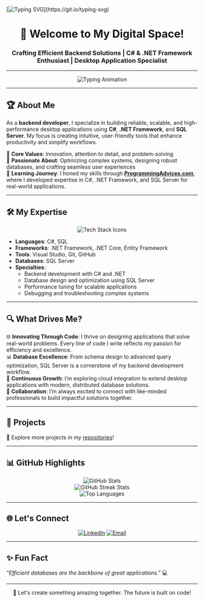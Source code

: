 [![Typing SVG](https://jay-website-personal-65b76d6e8318.herokuapp.com?font=ubuntu&weight=800&size=22&pause=1000&random=false&width=435&lines=Cherfi+Amer+"DOPAcoding")](https://git.io/typing-svg)

<h1 align="center">👋 Welcome to My Digital Space!</h1>
<h3 align="center">Crafting Efficient Backend Solutions | C# & .NET Framework Enthusiast | Desktop Application Specialist</h3>

---

<p align="center">
  <img src="https://readme-typing-svg.herokuapp.com?font=Roboto+Mono&weight=700&size=24&duration=4000&pause=1000&color=4CAF50&center=true&vCenter=true&width=500&lines=Backend+Developer;Desktop+App+Specialist;C%23+and+.NET+Evangelist;SQL+Server+Expert;Problem-Solver+%F0%9F%A4%94" alt="Typing Animation">
</p>

---

## 🏆 About Me

As a **backend developer**, I specialize in building reliable, scalable, and high-performance desktop applications using **C#**, **.NET Framework**, and **SQL Server**. My focus is creating intuitive, user-friendly tools that enhance productivity and simplify workflows.

🔹 **Core Values**: Innovation, attention to detail, and problem-solving  
🔹 **Passionate About**: Optimizing complex systems, designing robust databases, and crafting seamless user experiences  
🔹 **Learning Journey**: I honed my skills through **[ProgrammingAdvices.com](https://www.programmingadvices.com)**, where I developed expertise in C#, .NET Framework, and SQL Server for real-world applications.

---

## 🛠️ My Expertise

<p align="center">
  <img src="https://skillicons.dev/icons?i=cs,dotnet,visualstudio,github,git,sqlserver&theme=dark" alt="Tech Stack Icons">
</p>

- **Languages**: C#, SQL  
- **Frameworks**: .NET Framework, .NET Core, Entity Framework  
- **Tools**: Visual Studio, Git, GitHub  
- **Databases**: SQL Server  
- **Specialties**:  
  - Backend development with C# and .NET  
  - Database design and optimization using SQL Server  
  - Performance tuning for scalable applications  
  - Debugging and troubleshooting complex systems

---

## 🔍 What Drives Me?

🌐 **Innovating Through Code**: I thrive on designing applications that solve real-world problems. Every line of code I write reflects my passion for efficiency and excellence.  
📊 **Database Excellence**: From schema design to advanced query optimization, SQL Server is a cornerstone of my backend development workflow.  
🌱 **Continuous Growth**: I’m exploring cloud integration to extend desktop applications with modern, distributed database solutions.  
🤝 **Collaboration**: I’m always excited to connect with like-minded professionals to build impactful solutions together.

---

## 🌟 Projects


🎯 Explore more projects in my [repositories](#)!

---

## 📊 GitHub Highlights

<p align="center">
  <img src="https://github-readme-stats.vercel.app/api?username=dopacoding&show_icons=true&theme=radical" alt="GitHub Stats">
  <br>
  <img src="https://github-readme-streak-stats.herokuapp.com/?user=dopacoding&theme=radical" alt="GitHub Streak Stats">
  <br>
  <img src="https://github-readme-stats.vercel.app/api/top-langs/?username=dopacoding&layout=compact&theme=radical" alt="Top Languages">
</p>

---

## 🌐 Let's Connect

<p align="center">
  <a href="https://www.linkedin.com/in/cherfi-amer-402392174/"><img src="https://img.shields.io/badge/LinkedIn-0077B5?style=for-the-badge&logo=linkedin&logoColor=white" alt="LinkedIn"></a>
  <a href="mailto:dopacoding@gmail.com"><img src="https://img.shields.io/badge/Email-D14836?style=for-the-badge&logo=gmail&logoColor=white" alt="Email"></a>
 

---

## ✨ Fun Fact

_"Efficient databases are the backbone of great applications."_ 💻

---

<p align="center">
  🚀 Let's create something amazing together. The future is built on code!  
</p>
